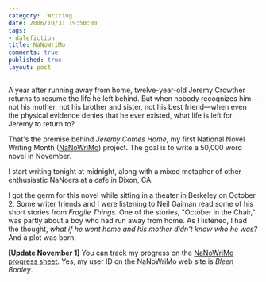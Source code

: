 ```yaml
--- 
category:  Writing
date: 2006/10/31 19:50:00
tags: 
- dalefiction
title: NaNoWriMo
comments: true
published: true
layout: post
---
```


A year after running away from home, twelve-year-old Jeremy Crowther returns to resume the life he left behind.  But when nobody recognizes him—not his mother, not his brother and sister, not his best friend—when even the physical evidence denies that he ever existed, what life is left for Jeremy to return to?

That's the premise behind <em>Jeremy Comes Home</em>, my first National Novel Writing Month (<a href="http://www.nanowrimo.org">NaNoWriMo</a>) project.  The goal is to write a 50,000 word novel in November.

I start writing tonight at midnight, along with a mixed metaphor of other enthusiastic NaNoers at a cafe in Dixon, CA.

I got the germ for this novel while sitting in a theater in Berkeley on October 2.  Some writer friends and I were listening to Neil Gaiman read some of his short stories from <em>Fragile Things.</em>  One of the stories, "October in the Chair," was partly about a boy who had run away from home.  As I listened, I had the thought, <em>what if he went home and his mother didn't know who he was?</em>  And a plot was born.

<strong>[Update November 1]</strong>  You can track my progress on the <a href="http://www.nanowrimo.org/NanowrimoUtils/ProgressReport/125998.html">NaNoWriMo progress sheet</a>.  Yes, my user ID on the NaNoWriMo web site is <em>Bleen Booley</em>.
